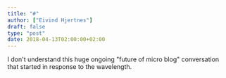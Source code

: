 ```yaml
---
title: "#"
author: ["Eivind Hjertnes"]
draft: false
type: "post"
date: 2018-04-13T02:00:00+02:00
---
```


I don't understand this huge ongoing "future of micro blog" conversation
that started in response to the wavelength.
